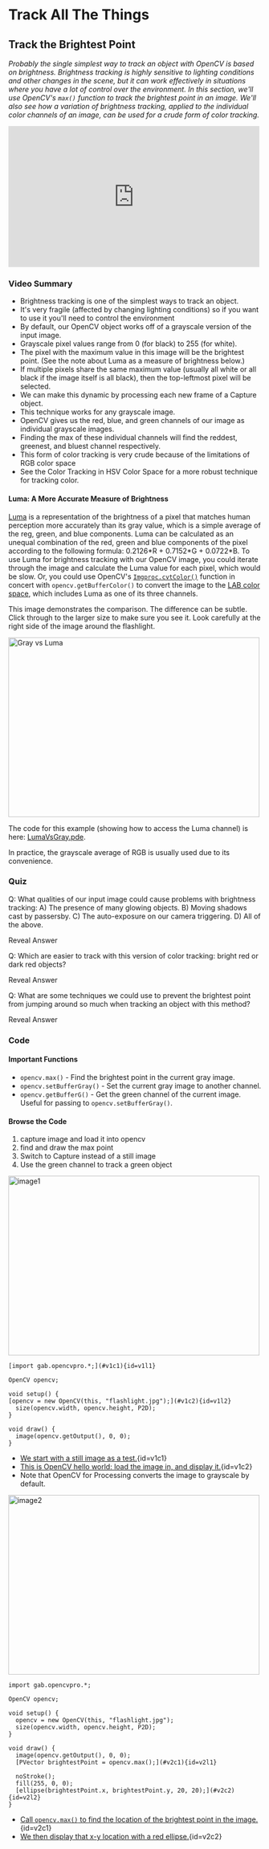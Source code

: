 # Track All The Things

## Track the Brightest Point

_Probably the single simplest way to track an object with OpenCV is based on brightness. Brightness tracking is highly sensitive to lighting conditions and other changes in the scene, but it can work effectively in situations where you have a lot of control over the environment. In this section, we'll use OpenCV's <code>max()</code> function to track the brightest point in an image. We'll also see how a variation of brightness tracking, applied to the individual color channels of an image, can be used for a crude form of color tracking._

<iframe src="http://player.vimeo.com/video/69813654" width="500" height="281" frameborder="0" webkitAllowFullScreen mozallowfullscreen allowFullScreen></iframe>

### Video Summary

* Brightness tracking is one of the simplest ways to track an object.
* It's very fragile (affected by changing lighting conditions) so if you want to use it you'll need to control the environment
* By default, our OpenCV object works off of a grayscale version of the input image.
* Grayscale pixel values range from 0 (for black) to 255 (for white).
* The pixel with the maximum value in this image will be the brightest point. (See the note about Luma as a measure of brightness below.)
* If multiple pixels share the same maximum value (usually all white or all black if the image itself is all black), then the top-leftmost pixel will be selected.
* We can make this dynamic by processing each new frame of a Capture object.
* This technique works for any grayscale image.
* OpenCV gives us the red, blue, and green channels of our image as individual grayscale images.
* Finding the max of these individual channels will find the reddest, greenest, and bluest channel respectively.
* This form of color tracking is very crude because of the limitations of RGB color space
* See the Color Tracking in HSV Color Space for a more robust technique for tracking color. 

#### Luma: A More Accurate Measure of Brightness

[Luma](http://en.wikipedia.org/wiki/Luma_%28video%29) is a representation of the brightness of a pixel that matches human perception more accurately than its gray value, which is a simple average of the reg, green, and blue components. Luma can be calculated as an unequal combination of the red, green and blue components of the pixel according to the following formula: 0.2126\*R + 0.7152\*G + 0.0722\*B. To use Luma for brightness tracking with our OpenCV image, you could iterate through the image and calculate the Luma value for each pixel, which would be slow. Or, you could use OpenCV's <code>[Imgproc.cvtColor()](http://docs.opencv.org/java/org/opencv/imgproc/Imgproc.html#cvtColor)</code> function in concert with <code>opencv.getBufferColor()</code> to convert the image to the [LAB color space](https://en.wikipedia.org/wiki/Lab_color_space), which includes Luma as one of its three channels.

This image demonstrates the comparison. The difference can be subtle. Click through to the larger size to make sure you see it. Look carefully at the right side of the image around the flashlight.

<a href="http://www.flickr.com/photos/unavoidablegrain/9228785034/" title="Gray vs Luma by atduskgreg, on Flickr"><img src="http://farm3.staticflickr.com/2829/9228785034_39c665d9e9.jpg" width="500" height="358" alt="Gray vs Luma"></a>

The code for this example (showing how to access the Luma channel) is here: [LumaVsGray.pde](https://github.com/atduskgreg/OpenCVPro/blob/library_rename/examples/LumaVsGray/LumaVsGray.pde).

In practice, the grayscale average of RGB is usually used due to its convenience.

### Quiz

Q: What qualities of our input image could cause problems with brightness tracking: A) The presence of many glowing objects. B) Moving shadows cast by passersby. C) The auto-exposure on our camera triggering. D) All of the above.

<p class="pop btn bottom" href="#" rel="popover" title="Answer"
data-content="D, all of the above.">Reveal Answer</p>

Q: Which are easier to track with this version of color tracking: bright red or dark red objects?

<p class="pop btn bottom" href="#" rel="popover" title="Answer"
data-content="Light red. Dark red objects will converge with the shadows in the scene where R, G, and B components are all near 0.">Reveal Answer</p>

Q: What are some techniques we could use to prevent the brightest point from jumping around so much when tracking an object with this method?

<p class="pop btn bottom" href="#" rel="popover" title="Answer"
data-content="1) Lerp the x- and y-components of the brightest point between sequential frames. 2) Blur the image before finding the max to smooth over small differences between values. 3) Filter out large jumps in the position of the point, as they're probably due to glitches rather than the continuous motion of the tracked object.">Reveal Answer</p>

### Code

#### Important Functions

* <code>opencv.max()</code> - Find the brightest point in the current gray image.
* <code>opencv.setBufferGray()</code> - Set the current gray image to another channel.
* <code>opencv.getBufferG()</code> - Get the green channel of the current image. Useful for passing to <code>opencv.setBufferGray()</code>.

#### Browse the Code

1. capture image and load it into opencv
2. find and draw the max point
3. Switch to Capture instead of a still image
4. Use the green channel to track a green object

<!--START WIDGET-->

<a href="http://www.flickr.com/photos/unavoidablegrain/9225754686/" title="image1 by atduskgreg, on Flickr"><img src="http://farm4.staticflickr.com/3760/9225754686_8cb205c73d.jpg" width="500" height="358" alt="image1"></a>

<!--COLBREAK-->

	[import gab.opencvpro.*;](#v1c1){id=v1l1}

	OpenCV opencv;

	void setup() {
	[opencv = new OpenCV(this, "flashlight.jpg");](#v1c2){id=v1l2}
	  size(opencv.width, opencv.height, P2D);
	}

	void draw() {
	  image(opencv.getOutput(), 0, 0);
	}

<!--COLBREAK-->

* [We start with a still image as a test.](#v1l1){id=v1c1}
* [This is OpenCV hello world: load the image in, and display it.](#v1l2){id=v1c2}
* Note that OpenCV for Processing converts the image to grayscale by default.

<!--SLIDEBREAK-->

<a href="http://www.flickr.com/photos/unavoidablegrain/9225754450/" title="image2 by atduskgreg, on Flickr"><img src="http://farm6.staticflickr.com/5491/9225754450_a8780f2c74.jpg" width="500" height="358" alt="image2"></a>

<!--COLBREAK-->

	import gab.opencvpro.*;

	OpenCV opencv;

	void setup() {
	  opencv = new OpenCV(this, "flashlight.jpg");
	  size(opencv.width, opencv.height, P2D);
	}

	void draw() {
	  image(opencv.getOutput(), 0, 0);
	  [PVector brightestPoint = opencv.max();](#v2c1){id=v2l1}

	  noStroke();
	  fill(255, 0, 0);
	  [ellipse(brightestPoint.x, brightestPoint.y, 20, 20);](#v2c2){id=v2l2}
	}

<!--COLBREAK-->

* [Call <code>opencv.max()</code> to find the location of the brightest point in the image.](#v2l1){id=v2c1}
* [We then display that x-y location with a red ellipse.](#v2l2){id=v2c2}

<!--END WIDGET-->